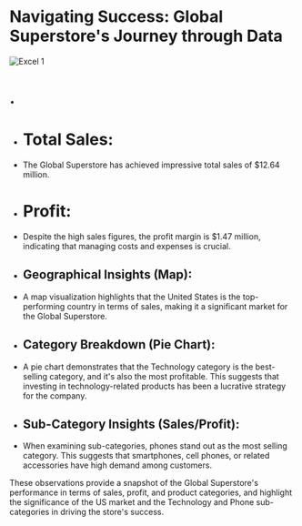 # Navigating Success: Global Superstore's Journey through Data

![Excel 1](https://github.com/Rutuja-Salunke/Global-Super-Store-Analysis/assets/102023809/077a764e-b49c-4ead-91c1-720fd58f5a5e)
# .

- # Total Sales:
- The Global Superstore has achieved impressive total sales of $12.64 million.

- # Profit:
- Despite the high sales figures, the profit margin is $1.47 million, indicating that managing costs and expenses is crucial.

- ## Geographical Insights (Map):
- A map visualization highlights that the United States is the top-performing country in terms of sales, making it a significant market for the Global Superstore.

- ## Category Breakdown (Pie Chart):
-  A pie chart demonstrates that the Technology category is the best-selling category, and it's also the most profitable. This suggests that investing in technology-related products has been a lucrative strategy for the company.

- ## Sub-Category Insights (Sales/Profit):
-  When examining sub-categories, phones stand out as the most selling category. This suggests that smartphones, cell phones, or related accessories have high demand among customers.

These observations provide a snapshot of the Global Superstore's performance in terms of sales, profit, and product categories, and highlight the significance of the US market and the Technology and Phone sub-categories in driving the store's success.
